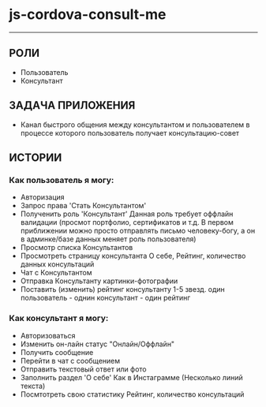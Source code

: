 # js-cordova-consult-me #

- - - -

## РОЛИ ##
* Пользователь
* Консультант

## ЗАДАЧА ПРИЛОЖЕНИЯ ##
* Канал быстрого общения между консультантом и пользователем в процессе которого пользователь получает консультацию-совет

## ИСТОРИИ ##
### Как пользователь я могу: ###
* Авторизация
* Запрос права 'Стать Консультантом'
* Полученить роль 'Консультант'
	Данная роль требует оффлайн валидации (просмот портфолио, сертификатов и т.д. В первом приближении можно просто отправлять письмо человеку-богу, а он в админке/базе данных меняет роль пользователя)
* Просмотр списка Консультантов
* Просмотреть страницу консультанта
	О себе, Рейтинг, количество данных консультаций
* Чат с Консультантом
* Отправка Консультанту картинки-фотографии
* Поставить (изменить) рейтинг консультанту 
	1-5 звезд. один пользователь - однин консультант - один рейтинг 

### Как консультант я могу: ###
* Авторизоваться
* Изменить он-лайн статус "Онлайн/Оффлайн"
* Получить сообщение
* Перейти в чат с сообщением
* Отправить текстовый ответ или фото
* Заполнить раздел 'О себе'
	Как в Инстаграмме (Несколько линий текста)
* Посмтотреть свою статистику
	Рейтинг, количество консультаций
